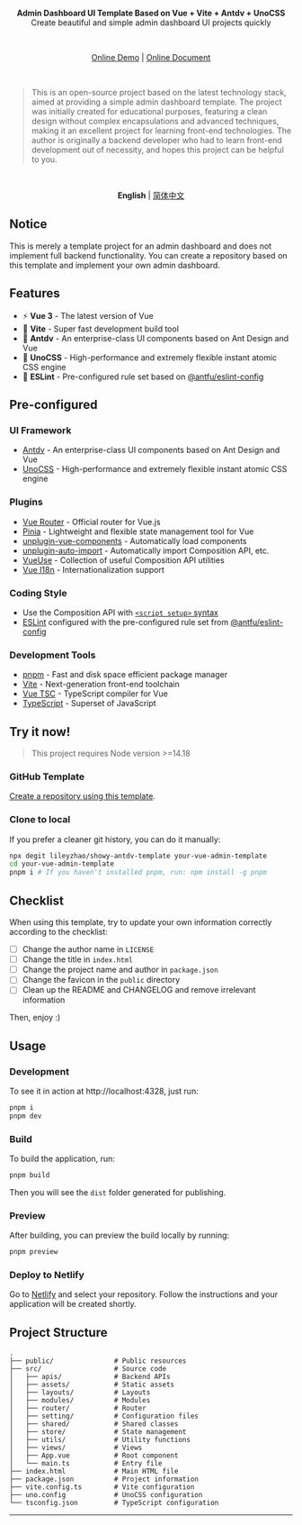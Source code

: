 <p align='center'>
  <b>Admin Dashboard UI Template Based on Vue + Vite + Antdv + UnoCSS</b>
  <br>Create beautiful and simple admin dashboard UI projects quickly
</p>

<br>

<p align='center'>
<a href="https://showy-antdv-template.netlify.app">Online Demo</a> | <a href="#">Online Document</a>
</p>

<br>

> This is an open-source project based on the latest technology stack, aimed at providing a simple admin dashboard template.
> The project was initially created for educational purposes, featuring a clean design without complex encapsulations and advanced techniques, making it an excellent project for learning front-end technologies.
> The author is originally a backend developer who had to learn front-end development out of necessity, and hopes this project can be helpful to you.

<br>

<p align='center'>
<b>English</b> | <a href="./README.zh-CN.md">简体中文</a>
</p>

## Notice

This is merely a template project for an admin dashboard and does not implement full backend functionality. You can create a repository based on this template and implement your own admin dashboard.

## Features

- ⚡️ **Vue 3** - The latest version of Vue
- 🚀 **Vite** - Super fast development build tool
- 🎨 **Antdv** - An enterprise-class UI components based on Ant Design and Vue
- 💅 **UnoCSS** - High-performance and extremely flexible instant atomic CSS engine
- 🧹 **ESLint** - Pre-configured rule set based on [@antfu/eslint-config](https://github.com/antfu/eslint-config)

## Pre-configured

### UI Framework

- [Antdv](https://antdv.com/) - An enterprise-class UI components based on Ant Design and Vue
- [UnoCSS](https://github.com/unocss/unocss) - High-performance and extremely flexible instant atomic CSS engine

### Plugins

- [Vue Router](https://github.com/vuejs/router) - Official router for Vue.js
- [Pinia](https://pinia.vuejs.org) - Lightweight and flexible state management tool for Vue
- [unplugin-vue-components](https://github.com/antfu/unplugin-vue-components) - Automatically load components
- [unplugin-auto-import](https://github.com/antfu/unplugin-auto-import) - Automatically import Composition API, etc.
- [VueUse](https://github.com/antfu/vueuse) - Collection of useful Composition API utilities
- [Vue I18n](https://github.com/intlify/vue-i18n-next) - Internationalization support

### Coding Style

- Use the Composition API with [`<script setup>` syntax](https://v3.vuejs.org/api/sfc-script-setup.html)
- [ESLint](https://eslint.org/) configured with the pre-configured rule set from [@antfu/eslint-config](https://github.com/antfu/eslint-config)

### Development Tools

- [pnpm](https://pnpm.io/) - Fast and disk space efficient package manager
- [Vite](https://vitejs.dev/) - Next-generation front-end toolchain
- [Vue TSC](https://github.com/johnsoncodehk/vue-tsc) - TypeScript compiler for Vue
- [TypeScript](https://www.typescriptlang.org/) - Superset of JavaScript

## Try it now!

> This project requires Node version >=14.18

### GitHub Template

[Create a repository using this template](https://github.com/lileyzhao/showy-antdv-template/generate).

### Clone to local

If you prefer a cleaner git history, you can do it manually:

```bash
npx degit lileyzhao/showy-antdv-template your-vue-admin-template
cd your-vue-admin-template
pnpm i # If you haven't installed pnpm, run: npm install -g pnpm
```

## Checklist

When using this template, try to update your own information correctly according to the checklist:

- [ ] Change the author name in `LICENSE`
- [ ] Change the title in `index.html`
- [ ] Change the project name and author in `package.json`
- [ ] Change the favicon in the `public` directory
- [ ] Clean up the README and CHANGELOG and remove irrelevant information

Then, enjoy :)

## Usage

### Development

To see it in action at http://localhost:4328, just run:

```bash
pnpm i
pnpm dev
```

### Build

To build the application, run:

```bash
pnpm build
```

Then you will see the `dist` folder generated for publishing.

### Preview

After building, you can preview the build locally by running:

```bash
pnpm preview
```

### Deploy to Netlify

Go to [Netlify](https://app.netlify.com/start) and select your repository. Follow the instructions and your application will be created shortly.

## Project Structure

```plaintext
.
├── public/               # Public resources
├── src/                  # Source code
│   ├── apis/             # Backend APIs
│   ├── assets/           # Static assets
│   ├── layouts/          # Layouts
│   ├── modules/          # Modules
│   ├── router/           # Router
│   ├── setting/          # Configuration files
│   ├── shared/           # Shared classes
│   ├── store/            # State management
│   ├── utils/            # Utility functions
│   ├── views/            # Views
│   ├── App.vue           # Root component
│   └── main.ts           # Entry file
├── index.html            # Main HTML file
├── package.json          # Project information
├── vite.config.ts        # Vite configuration
├── uno.config            # UnoCSS configuration
└── tsconfig.json         # TypeScript configuration
```

---

